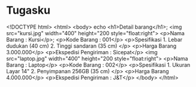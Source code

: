 # Tugasku
&lt;!DOCTYPE html> &lt;html>     &lt;body>         echo &lt;h1>Detail barang&lt;/h1>;         &lt;img src="kursi.jpg" width="400" height="200 style="float:right">         &lt;p>Nama Barang : Kursi&lt;/p>;         &lt;p>Kode Barang : 001&lt;/p>         &lt;p>Spesifikasi              1. Lebar dudukan (40 cm)             2. Tinggi sandaran (35 cm)         &lt;/p>         &lt;p>Harga Barang 3.000.000&lt;/p>         &lt;p>Ekspedisi Pengiriman : Sicepat&lt;/p>         &lt;img src="laptop.jpg" width="400" height="200 style="float:right">         &lt;p>Nama Barang : Laptop&lt;/p>         &lt;p>Kode Barang : 002&lt;/p>         &lt;p>Spesifikasi              1. Ukuran Layar 14"             2. Penyimpanan 256GB (35 cm)         &lt;/p>         &lt;p>Harga Barang 4.000.000&lt;/p>         &lt;p>Ekspedisi Pengiriman : J&amp;T&lt;/p>     &lt;/body> &lt;/html>
